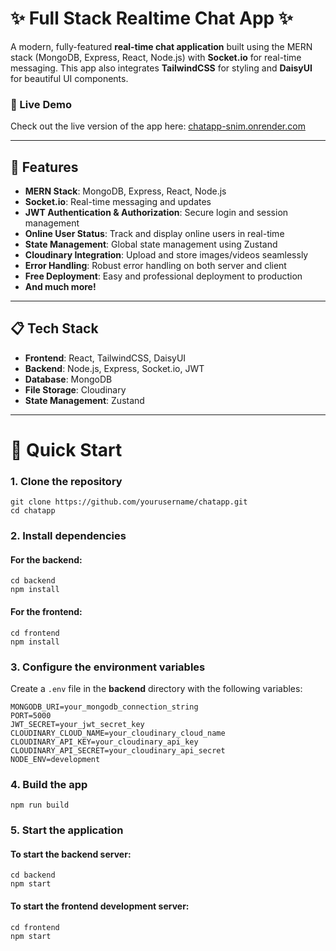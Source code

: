# ✨ Full Stack Realtime Chat App ✨

A modern, fully-featured **real-time chat application** built using the MERN stack (MongoDB, Express, React, Node.js) with **Socket.io** for real-time messaging. This app also integrates **TailwindCSS** for styling and **DaisyUI** for beautiful UI components.

### 🚀 Live Demo

Check out the live version of the app here: [chatapp-snim.onrender.com](https://chatapp-snim.onrender.com/)

---

## 🌟 Features

- **MERN Stack**: MongoDB, Express, React, Node.js
- **Socket.io**: Real-time messaging and updates
- **JWT Authentication & Authorization**: Secure login and session management
- **Online User Status**: Track and display online users in real-time
- **State Management**: Global state management using Zustand
- **Cloudinary Integration**: Upload and store images/videos seamlessly
- **Error Handling**: Robust error handling on both server and client
- **Free Deployment**: Easy and professional deployment to production
- **And much more!**

---

## 📋 Tech Stack

- **Frontend**: React, TailwindCSS, DaisyUI
- **Backend**: Node.js, Express, Socket.io, JWT
- **Database**: MongoDB
- **File Storage**: Cloudinary
- **State Management**: Zustand

---


# 🚀 Quick Start

### 1. Clone the repository

```shell
git clone https://github.com/yourusername/chatapp.git
cd chatapp
```

### 2. Install dependencies

#### For the backend:

```shell
cd backend
npm install
```

#### For the frontend:

```shell
cd frontend
npm install
```

### 3. Configure the environment variables

Create a `.env` file in the **backend** directory with the following variables:

```shell
MONGODB_URI=your_mongodb_connection_string
PORT=5000
JWT_SECRET=your_jwt_secret_key
CLOUDINARY_CLOUD_NAME=your_cloudinary_cloud_name
CLOUDINARY_API_KEY=your_cloudinary_api_key
CLOUDINARY_API_SECRET=your_cloudinary_api_secret
NODE_ENV=development
```

### 4. Build the app

```shell
npm run build
```

### 5. Start the application

#### To start the backend server:

```shell
cd backend
npm start
```

#### To start the frontend development server:

```shell
cd frontend
npm start
```




